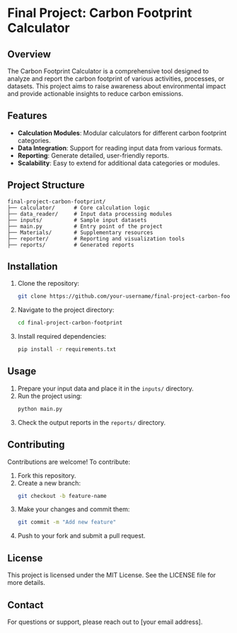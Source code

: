 # Final Project: Carbon Footprint Calculator

## Overview
The Carbon Footprint Calculator is a comprehensive tool designed to analyze and report the carbon footprint of various activities, processes, or datasets. This project aims to raise awareness about environmental impact and provide actionable insights to reduce carbon emissions.

## Features
- **Calculation Modules**: Modular calculators for different carbon footprint categories.
- **Data Integration**: Support for reading input data from various formats.
- **Reporting**: Generate detailed, user-friendly reports.
- **Scalability**: Easy to extend for additional data categories or modules.

## Project Structure
```
final-project-carbon-footprint/
├── calculator/      # Core calculation logic
├── data_reader/     # Input data processing modules
├── inputs/          # Sample input datasets
├── main.py          # Entry point of the project
├── Materials/       # Supplementary resources
├── reporter/        # Reporting and visualization tools
├── reports/         # Generated reports
```

## Installation
1. Clone the repository:
   ```bash
   git clone https://github.com/your-username/final-project-carbon-footprint.git
   ```

2. Navigate to the project directory:
   ```bash
   cd final-project-carbon-footprint
   ```

3. Install required dependencies:
   ```bash
   pip install -r requirements.txt
   ```

## Usage
1. Prepare your input data and place it in the `inputs/` directory.
2. Run the project using:
   ```bash
   python main.py
   ```
3. Check the output reports in the `reports/` directory.

## Contributing
Contributions are welcome! To contribute:
1. Fork this repository.
2. Create a new branch:
   ```bash
   git checkout -b feature-name
   ```
3. Make your changes and commit them:
   ```bash
   git commit -m "Add new feature"
   ```
4. Push to your fork and submit a pull request.

## License
This project is licensed under the MIT License. See the LICENSE file for more details.

## Contact
For questions or support, please reach out to [your email address].

